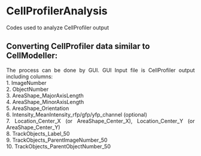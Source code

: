 # CellProfilerAnalysis
Codes used to analyze CellProfiler output


## Converting CellProfiler data similar to CellModeller:
<div align="justify">
The process can be done by GUI. GUI Input file is CellProfiler output including columns:<br/> 
1. ImageNumber<br/>
2. ObjectNumber<br/>
3. AreaShape_MajorAxisLength<br/>
4. AreaShape_MinorAxisLength<br/>
5. AreaShape_Orientation<br/>
6. Intensity_MeanIntensity_rfp/gfp/yfp_channel (optional)<br/>
7. Location_Center_X (or AreaShape_Center_X), Location_Center_Y (or AreaShape_Center_Y)<br/>
8. TrackObjects_Label_50<br/>
9. TrackObjects_ParentImageNumber_50<br/>
10. TrackObjects_ParentObjectNumber_50<br/>
<br/>
